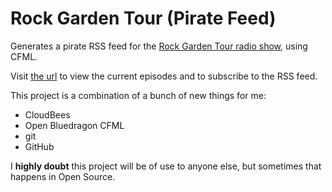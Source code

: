 Rock Garden Tour (Pirate Feed)
==============================

Generates a pirate RSS feed for the [Rock Garden Tour radio show](http://www.sdpb.org/rockgardentour/), using CFML.

Visit [the url](http://rockgardentour.awayken.com) to view the current episodes and to subscribe to the RSS feed.

This project is a combination of a bunch of new things for me:

* CloudBees
* Open Bluedragon CFML
* git
* GitHub

I **highly doubt** this project will be of use to anyone else, but sometimes that happens in Open Source.
